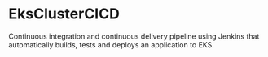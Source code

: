 # EksClusterCICD
 Continuous integration and continuous delivery pipeline using Jenkins that automatically builds, tests and deploys an application to EKS.
